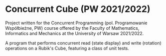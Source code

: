 # Concurrent Cube (PW 2021/2022)

Project written for the Concurrent Programming (pol. Programowanie Współbieżne, PW) course offered by the Faculty of Mathematics, Informatics and Mechanics at the University of Warsaw 2021/2022.

A program that performs concurrent read (state display) and write (rotation) operations on a Rubik's Cube, featuring a class of unit tests.
